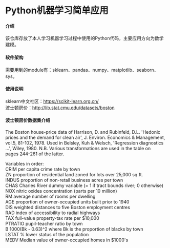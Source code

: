 # Python机器学习简单应用

#### 介绍
该仓库存放了本人学习机器学习过程中使用的Python代码，主要应用方向为数学建模。

#### 软件架构
需要用到的module有：sklearn、pandas、numpy、matplotlib、seaborn、sys。  

#### 使用说明
sklearn中文社区：https://scikit-learn.org.cn/  
波士顿房价：http://lib.stat.cmu.edu/datasets/boston

#### 波士顿房价数据集介绍  
 The Boston house-price data of Harrison, D. and Rubinfeld, D.L. 'Hedonic  
 prices and the demand for clean air', J. Environ. Economics & Management,  
 vol.5, 81-102, 1978.   Used in Belsley, Kuh & Welsch, 'Regression diagnostics  
 ...', Wiley, 1980.   N.B. Various transformations are used in the table on  
 pages 244-261 of the latter.  

 Variables in order:  
 CRIM         per capita crime rate by town  
 ZN           proportion of residential land zoned for lots over 25,000 sq.ft.  
 INDUS        proportion of non-retail business acres per town  
 CHAS         Charles River dummy variable (= 1 if tract bounds river; 0 otherwise)  
 NOX          nitric oxides concentration (parts per 10 million)  
 RM           average number of rooms per dwelling   
 AGE          proportion of owner-occupied units built prior to 1940  
 DIS          weighted distances to five Boston employment centres  
 RAD          index of accessibility to radial highways  
 TAX          full-value property-tax rate per $10,000  
 PTRATIO      pupil-teacher ratio by town  
 B            1000(Bk - 0.63)^2 where Bk is the proportion of blacks by town  
 LSTAT        % lower status of the population  
 MEDV         Median value of owner-occupied homes in $1000's  


